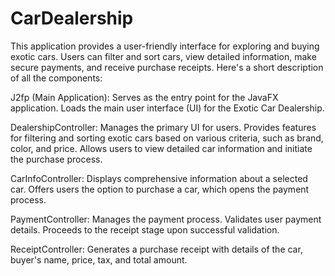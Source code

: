 # CarDealership

This application provides a user-friendly interface for exploring and buying exotic cars. 
Users can filter and sort cars, view detailed information, make secure payments, and receive purchase receipts. 
Here's a short description of all the components:

  J2fp (Main Application):
   Serves as the entry point for the JavaFX application.
   Loads the main user interface (UI) for the Exotic Car Dealership.
  
  DealershipController:
   Manages the primary UI for users.
   Provides features for filtering and sorting exotic cars based on various criteria, such as brand, color, and price.
   Allows users to view detailed car information and initiate the purchase process.
  
  CarInfoController:
   Displays comprehensive information about a selected car.
   Offers users the option to purchase a car, which opens the payment process.
  
  PaymentController:
   Manages the payment process.
   Validates user payment details.
   Proceeds to the receipt stage upon successful validation.
  
  ReceiptController:
   Generates a purchase receipt with details of the car, buyer's name, price, tax, and total amount.
